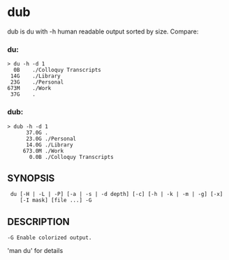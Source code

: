 dub
==============

dub is du with -h human readable output sorted by size. Compare:

### du:

    > du -h -d 1 
      0B	./Colloquy Transcripts
     14G	./Library
     23G	./Personal
    673M	./Work
     37G	.


### dub:

    > dub -h -d 1
          37.0G .
          23.0G ./Personal
          14.0G ./Library
         673.0M ./Work
           0.0B ./Colloquy Transcripts

## SYNOPSIS
     du [-H | -L | -P] [-a | -s | -d depth] [-c] [-h | -k | -m | -g] [-x]
        [-I mask] [file ...] -G 

## DESCRIPTION

    -G Enable colorized output.

'man du' for details

